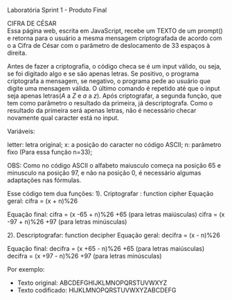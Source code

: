 Laboratória 
Sprint 1 - Produto Final

CIFRA DE CÉSAR    
Essa página web, escrita em JavaScript, recebe um TEXTO de um prompt() e retorna para o usuário a mesma mensagem criptografada de acordo com o a Cifra de César com o parâmetro de deslocamento de 33 espaços à direita.

Antes de fazer a criptografia, o código checa se é um input válido, ou seja, se foi digitado algo e se são apenas letras. Se positivo, o programa criptografa a mensagem, se negativo, o programa pede ao usuário que digite uma mensagem válida. O último comando é repetido até que o input seja apenas letras(*A* a *Z* e *a* a *z*).
Após criptografar, a segunda função, que tem como parâmetro o resultado da primeira, já descriptografa. Como o resultado da primeira será apenas letras, não é necessário checar novamente qual caracter está no input.

Variáveis:

letter: letra original;
x: a posição do caracter no código ASCII;
n: parâmetro fixo (Para essa função n=33);

OBS: Como no código ASCII o alfabeto maiusculo começa na posição 65 e minusculo na posição 97, e não na posição 0, é necessário algumas adaptações nas fórmulas. 

Esse código tem dua funções:
1). Criptografar : function cipher
Equação geral: 
        cifra = (x + n)%26

Equação final:
        cifra = (x -65 + n)%26 +65 (para letras maiúsculas)
        cifra = (x -97 + n)%26 +97 (para letras minúsculas)

2). Descriptografar: function decipher
Equação geral: 
        decifra = (x - n)%26

Equação final:
        decifra = (x +65 - n)%26 +65 (para letras maiúsculas)      
        decifra = (x +97 - n)%26 +97 (para letras minúsculas)


Por exemplo:
- Texto original: ABCDEFGHIJKLMNOPQRSTUVWXYZ
- Texto codificado: HIJKLMNOPQRSTUVWXYZABCDEFG





